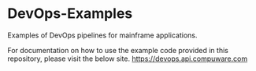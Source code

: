 # DevOps-Examples
Examples of DevOps pipelines for mainframe applications.  

For documentation on how to use the example code provided in this repository, please visit the below site.
https://devops.api.compuware.com
